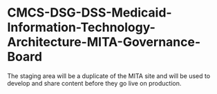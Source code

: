 # CMCS-DSG-DSS-Medicaid-Information-Technology-Architecture-MITA-Governance-Board
 The staging area will be a duplicate of the MITA site and will be used to develop and share content before they go live on production.
